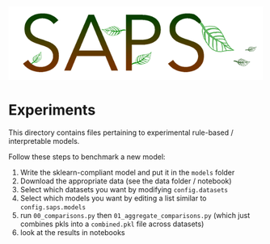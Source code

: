 ![](docs/logo_saps.png)

# Experiments

This directory contains files pertaining to experimental rule-based / interpretable models.

Follow these steps to benchmark a new model:

1. Write the sklearn-compliant model and put it in the `models` folder
2. Download the appropriate data (see the data folder / notebook)
3. Select which datasets you want by modifying `config.datasets`
4. Select which models you want by editing a list similar to `config.saps.models`
5. run `00_comparisons.py` then `01_aggregate_comparisons.py` (which just combines pkls into a `combined.pkl` file across datasets)
6. look at the results in notebooks

